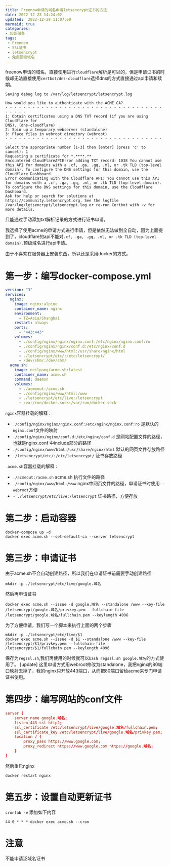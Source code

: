 ```yaml
---
title: Freenow申请的域名申请letsencrypt证书的方法
date: 2022-12-23 14:24:02
updated:  2022-12-29 11:07:00
mermaid: true
categories:
- 知识储备
tags:
 - Freenom
 - SSL证书
 - letsencrypt
 - 免费顶级域名
---
```



freenow申请的域名，直接使用进行`cloudflare`解析是可以的，但是申请证书的时候却无法直接使用`certbot/dns-cloudflare`选择dns的方式直接通过api申请和续期。
```log
Saving debug log to /var/log/letsencrypt/letsencrypt.log

How would you like to authenticate with the ACME CA?
- - - - - - - - - - - - - - - - - - - - - - - - - - - - - - - - - - - - - - - -
1: Obtain certificates using a DNS TXT record (if you are using Cloudflare for
DNS). (dns-cloudflare)
2: Spin up a temporary webserver (standalone)
3: Place files in webroot directory (webroot)
- - - - - - - - - - - - - - - - - - - - - - - - - - - - - - - - - - - - - - - -
Select the appropriate number [1-3] then [enter] (press 'c' to cancel): 1
Requesting a certificate for *.****.**
Encountered CloudFlareAPIError adding TXT record: 1038 You cannot use this API for domains with a .cf, .ga, .gq, .ml, or .tk TLD (top-level domain). To configure the DNS settings for this domain, use the Cloudflare Dashboard.
Error communicating with the Cloudflare API: You cannot use this API for domains with a .cf, .ga, .gq, .ml, or .tk TLD (top-level domain). To configure the DNS settings for this domain, use the Cloudflare Dashboard.
Ask for help or search for solutions at https://community.letsencrypt.org. See the logfile /var/log/letsencrypt/letsencrypt.log or re-run Certbot with -v for more details.
```

只能通过手动添加txt解析记录的方式进行证书申请。

我选择了使用acme的申请方式进行申请，但是依然无法做到全自动，因为上面提到了，cloudflare的api不能对`.cf, .ga, .gq, .ml, or .tk TLD (top-level domain).`顶级域名进行api申请。

由于不喜欢在服务器上安装东西，所以还是采用docker的方式。

# 第一步：编写docker-compose.yml

```yml
version: "3"
services:
  nginx:
    image: nginx:alpine
    container_name: nginx
    environment:
      - TZ=Asia/Shanghai
    restart: always
    ports:
      - "443:443"
    volumes:
      - ./config/nginx/nginx/nginx.conf:/etc/nginx/nginx.conf:ro
      - ./config/nginx/nginx/conf.d:/etc/nginx/conf.d
      - ./config/nginx/www/html:/usr/share/nginx/html
      - ./letsencrypt/etc/:/etc/letsencrypt/
      - /dev/shm/:/dev/shm/
  acme.sh:
    image: neilpang/acme.sh:latest
    container_name: acme.sh
    command: daemon
    volumes:
      - ./acmeout:/acme.sh
      - ./config/nginx/www/html:/www
      - ./letsencrypt/etc/live:/letsencrypt
      - /var/run/docker.sock:/var/run/docker.sock
```

`nginx`容器挂载的解释：

- `./config/nginx/nginx/nginx.conf:/etc/nginx/nginx.conf:ro` 是默认的`nginx.conf`文件的映射
- `./config/nginx/nginx/conf.d:/etc/nginx/conf.d` 是网站配置文件的路径，也就是nginx.conf 中include部分的路径
- `./config/nginx/www/html:/usr/share/nginx/html` 默认的网页文件存放路径
- `./letsencrypt/etc/:/etc/letsencrypt/` 证书存放路径

` acme.sh`容器挂载的解释：

- `./acmeout:/acme.sh` acme.sh 执行文件的路径
- `./config/nginx/www/html:/www` nginx中网页文件的路径，申请证书时使用`--webroot`方便
- `- ./letsencrypt/etc/live:/letsencrypt` 证书路径，方便存放

# 第二步：启动容器

```shell
docker-compose up -d
docker exec acme.sh --set-default-ca --server letsencrypt
```

# 第三步：申请证书

由于acme.sh不会自动创建路径，所以我们在申请证书前需要手动创建路径

```shell
mkdir -p ./letsencrypt/etc/live/google.域名
```

然后再申请证书

```shell
docker exec acme.sh --issue -d google.域名 --standalone /www --key-file /letsencrypt/google.域名/privkey.pem --fullchain-file /letsencrypt/google.域名/fullchain.pem --keylength 4096
```

为了方便申请，我们写一个脚本来执行上面的两个步骤
```shell
mkdir -p ./letsencrypt/etc/live/$1
docker exec acme.sh --issue -d $1 --standalone /www --key-file /letsencrypt/$1/privkey.pem --fullchain-file /letsencrypt/$1/fullchain.pem --keylength 4096
```

保存为`regssl.sh`,我们再使用的时候就可以`bash regssl.sh google.域名`的方式使用了。
[update] 这里申请方式用webroot修改为standalone，我把nginx的80端口映射去掉了，我的nginx只开放443端口，从而把80端口留给acme来专门申请证书使用。

# 第四步：编写网站的conf文件

```conf
server {
    server_name google.域名;
    listen 443 ssl http2;
    ssl_certificate /etc/letsencrypt/live/google.域名/fullchain.pem; 
    ssl_certificate_key /etc/letsencrypt/live/google.域名/privkey.pem; 
    location / {
        proxy_pass https://www.google.com;
        proxy_redirect https://www.google.com https://google.域名;
    }
}
```

然后重启nginx

```shell
docker restart nginx
```

# 第五步：设置自动更新证书

`crontab -e`
添加如下内容

```cron
44 0 * * * docker exec acme.sh --cron
```

# 注意

不能申请泛域名证书
